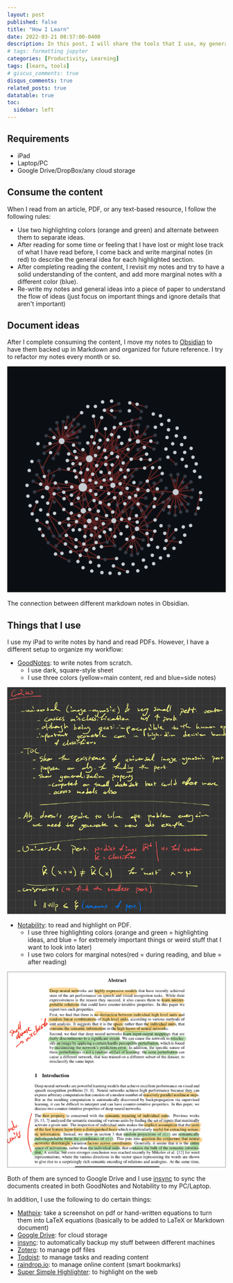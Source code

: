 ```yaml
---
layout: post
published: false
title: "How I Learn"
date: 2022-03-21 08:57:00-0400
description: In this post, I will share the tools that I use, my general thoughts about the setup, and an example of how I would go about writing a note.
# tags: formatting jupyter
categories: [Productivity, Learning]
tags: [learn, tools]
# giscus_comments: true
disqus_comments: true
related_posts: true
datatable: true
toc:
  sidebar: left
---
```

## Requirements
- iPad
- Laptop/PC
- Google Drive/DropBox/any cloud storage

## Consume the content
When I read from an article, PDF, or any text-based resource, I follow the following rules:
- Use two highlighting colors (orange and green) and alternate between them to separate ideas.
- After reading for some time or feeling that I have lost or might lose track of what I have read before, I come back and write marginal notes (in red) to describe the general idea for each highlighted section.
- After completing reading the content, I revisit my notes and try to have a solid understanding of the content, and add more marginal notes with a different color (blue).
- Re-write my notes and general ideas into a piece of paper to understand the flow of ideas (just focus on important things and ignore details that aren't important)


## Document ideas
After I complete consuming the content, I move my notes to [Obsidian](https://obsidian.md) to have them backed up in Markdown and organized for future reference. I try to refactor my notes every month or so.

![Screenshot from 2022-02-19 23-07-40](/assets/img/how-i-learn/154832387-7cb35c29-0c25-4568-89ac-cce027bb4998.png)

The connection between different markdown notes in Obsidian.

## Things that I use
I use my iPad to write notes by hand and read PDFs. However, I have a different setup to organize my workflow:
- [GoodNotes](https://www.goodnotes.com/): to write notes from scratch.
    - I use dark, square-style sheet
    - I use three colors (yellow=main content, red and blue=side notes)

![Screenshot from 2022-02-19 22-52-31](/assets/img/how-i-learn/154832196-04f183f9-5fb5-472d-8214-6550f6a27eaf.png)

- [Notability](https://notability.com/): to read and highlight on PDF.
    - I use three highlighting colors (orange and green = highlighting ideas, and blue = for extremely important things or weird stuff that I want to look into later)
    - I use two colors for marginal notes(red = during reading, and blue = after reading)

![Screenshot from 2022-02-19 22-58-12](/assets/img/how-i-learn/154832201-4a69e120-46df-4b3f-bd08-887bf0c0834a.png)


Both of them are synced to Google Drive and I use [insync](https://www.insynchq.com/) to sync the documents created in both GoodNotes and Notability to my PC/Laptop.

In addition, I use the following to do certain things:
- [Mathpix](https://mathpix.com/): take a screenshot on pdf or hand-written equations to turn them into LaTeX equations (basically to be added to LaTeX or Markdown document)
- [Google Drive](https://drive.google.com/): for cloud storage
- [insync](https://www.insynchq.com/): to automatically backup my stuff between different machines
- [Zotero](https://www.zotero.org/): to manage pdf files
- [Todoist](https://todoist.com/app/): to manage tasks and reading content
- [raindrop.io](https://raindrop.io/): to manage online content (smart bookmarks)
- [Super Simple Highlighter](https://chrome.google.com/webstore/detail/super-simple-highlighter/hhlhjgianpocpoppaiihmlpgcoehlhio?hl=en): to highlight on the web
